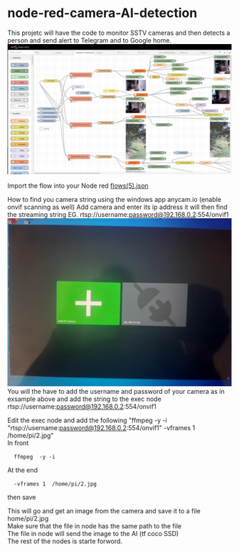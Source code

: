 # node-red-camera-AI-detection
This projetc will have the code to monitor SSTV cameras and then detects a person and send alert to Telegram and to Google home.
![Exsample flow](Camera_Person_detection.png?raw=true "Camera AI flow")<br>

Import the flow into your Node red <a href="flows(5).json">flows(5).json</a><br>

How to find you camera string using the windows app anycam.io (enable onvif scanning as well)
Add camera and enter its ip address it will then find the streaming string EG. rtsp://username:password@192.168.0.2:554/onvif1
![EAnycam](anycam-io.2.jpeg?raw=true "Anycam")<br>
You will the have to add the username and password of your camera as in exsample above and add the string to the exec node
    rtsp://username:password@192.168.0.2:554/onvif1
    
Edit the exec node and add the following "ffmpeg  -y -i "rtsp://username:password@192.168.0.2:554/onvif1" -vframes 1  /home/pi/2.jpg"<br>
In front

      ffmpeg  -y -i 
      
At the end 

      -vframes 1  /home/pi/2.jpg
      
then save

This will go and get an image from the camera and save it to a file home/pi/2.jpg<br>
Make sure that the file in node has the same path to the file <br>
The file in node will send the image to the AI (tf coco SSD)<br>
The rest of the nodes is starte forword.<br>

